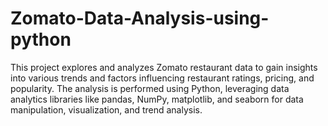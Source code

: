 # Zomato-Data-Analysis-using-python
This project explores and analyzes Zomato restaurant data to gain insights into various trends and factors influencing restaurant ratings, pricing, and popularity. The analysis is performed using Python, leveraging data analytics libraries like pandas, NumPy, matplotlib, and seaborn for data manipulation, visualization, and trend analysis.
